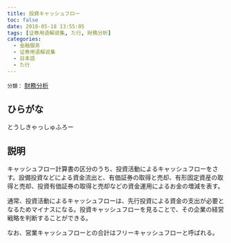 ```yaml
---
title: 投資キャッシュフロー
toc: false
date: 2018-05-18 13:55:05
tags: [证券用语解说集, た行, 財務分析]
categories:
  - 金融服务
  - 证券用语解说集
  - 日本語
  - た行
---
```


`分類：` [財務分析](/tags/財務分析/)

## ひらがな

とうしきゃっしゅふろー

## 説明

キャッシュフロー計算書の区分のうち、投資活動によるキャッシュフローをさす。設備投資などによる資金流出と、有価証券の取得と売却、有形固定資産の取得と売却、投資有価証券の取得と売却などの資金運用によるお金の増減を表す。

通常、投資活動によるキャッシュフローは、先行投資による資金の支出が必要となるためマイナスになる。投資キャッシュフローを見ることで、その企業の経営戦略を判断することができる。

なお、営業キャッシュフローとの合計はフリーキャッシュフローと呼ばれる。
